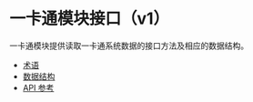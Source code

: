 # 一卡通模块接口（v1）
一卡通模块提供读取一卡通系统数据的接口方法及相应的数据结构。

- [术语](terms.md)
- [数据结构](objects.md)
- [API 参考](api.md)






